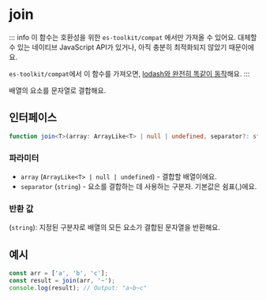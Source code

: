 # join

::: info
이 함수는 호환성을 위한 `es-toolkit/compat` 에서만 가져올 수 있어요. 대체할 수 있는 네이티브 JavaScript API가 있거나, 아직 충분히 최적화되지 않았기 때문이에요.

`es-toolkit/compat`에서 이 함수를 가져오면, [lodash와 완전히 똑같이 동작](../../../compatibility.md)해요.
:::

배열의 요소를 문자열로 결합해요.

## 인터페이스

```typescript
function join<T>(array: ArrayLike<T> | null | undefined, separator?: string): string;
```

### 파라미터

- `array` (`ArrayLike<T> | null | undefined`) - 결합할 배열이에요.
- `separator` (`string`) - 요소를 결합하는 데 사용하는 구분자. 기본값은 쉼표(,)에요.

### 반환 값

(`string`): 지정된 구분자로 배열의 모든 요소가 결합된 문자열을 반환해요.

## 예시

```typescript
const arr = ['a', 'b', 'c'];
const result = join(arr, '~');
console.log(result); // Output: "a~b~c"
```
